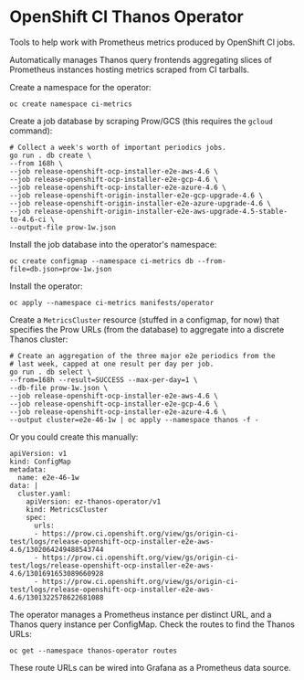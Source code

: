 # OpenShift CI Thanos Operator

Tools to help work with Prometheus metrics produced by OpenShift CI jobs.

Automatically manages Thanos query frontends aggregating slices of Prometheus instances hosting metrics
scraped from CI tarballs.

Create a namespace for the operator:
```
oc create namespace ci-metrics
```

Create a job database by scraping Prow/GCS (this requires the `gcloud` command):
```
# Collect a week's worth of important periodics jobs.
go run . db create \
--from 168h \
--job release-openshift-ocp-installer-e2e-aws-4.6 \
--job release-openshift-ocp-installer-e2e-gcp-4.6 \
--job release-openshift-ocp-installer-e2e-azure-4.6 \
--job release-openshift-origin-installer-e2e-gcp-upgrade-4.6 \
--job release-openshift-origin-installer-e2e-azure-upgrade-4.6 \
--job release-openshift-origin-installer-e2e-aws-upgrade-4.5-stable-to-4.6-ci \
--output-file prow-1w.json
```

Install the job database into the operator's namespace:
```
oc create configmap --namespace ci-metrics db --from-file=db.json=prow-1w.json
```

Install the operator:
```
oc apply --namespace ci-metrics manifests/operator
```

Create a `MetricsCluster` resource (stuffed in a configmap, for now) that specifies
the Prow URLs (from the database) to aggregate into a discrete Thanos cluster:
```
# Create an aggregation of the three major e2e periodics from the
# last week, capped at one result per day per job. 
go run . db select \
--from=168h --result=SUCCESS --max-per-day=1 \
--db-file prow-1w.json \
--job release-openshift-ocp-installer-e2e-aws-4.6 \
--job release-openshift-ocp-installer-e2e-gcp-4.6 \
--job release-openshift-ocp-installer-e2e-azure-4.6 \
--output cluster=e2e-46-1w | oc apply --namespace thanos -f -
```

Or you could create this manually:
```
apiVersion: v1
kind: ConfigMap
metadata:
  name: e2e-46-1w
data: |
  cluster.yaml:
    apiVersion: ez-thanos-operator/v1
    kind: MetricsCluster
    spec:
      urls:
      - https://prow.ci.openshift.org/view/gs/origin-ci-test/logs/release-openshift-ocp-installer-e2e-aws-4.6/1302064249488543744
      - https://prow.ci.openshift.org/view/gs/origin-ci-test/logs/release-openshift-ocp-installer-e2e-aws-4.6/1301691653089660928
      - https://prow.ci.openshift.org/view/gs/origin-ci-test/logs/release-openshift-ocp-installer-e2e-aws-4.6/1301322578622681088
```

The operator manages a Prometheus instance per distinct URL, and a Thanos query
instance per ConfigMap. Check the routes to find the Thanos URLs:

```
oc get --namespace thanos-operator routes
```

These route URLs can be wired into Grafana as a Prometheus data source.

